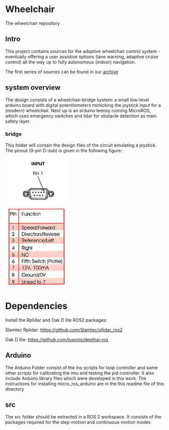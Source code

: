 # Wheelchair
The wheelchair repository

## Intro
This project contains sources for the adaptive wheelchair control system - eventually offering a user assistive options (lane warning, adaptive cruise control) all the way up to fully autonomous (indoor) navigation.

The first series of sources can be found in our [archive](https://github.com/abilitytechlab/archive/tree/main/sjoerd) 

## system overview
The design consists of a wheelchair-bridge system: a small low-level arduino board with digital potentiometers mimicking the joystick input for a (modern) wheelchair. Next up is an arduino teensy running MicroROS, which uses emergency switches and lidar for obstacle detection as main safety layer.

### bridge
This folder will contain the design files of the circuit emulating a joystick. The pinout (9-pin D-sub) is given in the following figure: 

![9-pol d-sub connection for joystick](https://github.com/abilitytechlab/wheelchair/blob/main/bridge/joystick.jpeg)



# Dependencies
Install the Rplidar and Oak D lite ROS2 packages:

Slamtec Rplidar: https://github.com/Slamtec/sllidar_ros2

Oak D lite: https://github.com/luxonis/depthai-ros


## Arduino

The Arduino Folder consist of the ino scripts for loop controller and some other scripts for calibrating the imu and testing the pid controller. It also include Arduino library files which were developed in this work. The instructions for installing micro_ros_arduino are in the this readme file of this directory

## src
The src folder should be extracted in a ROS 2 workspace. It consists of the packages required for the step-motion and continuous-motion modes
